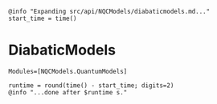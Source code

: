 ```@setup logging
@info "Expanding src/api/NQCModels/diabaticmodels.md..."
start_time = time()
```

# DiabaticModels

```@autodocs
Modules=[NQCModels.QuantumModels]
```
```@setup logging
runtime = round(time() - start_time; digits=2)
@info "...done after $runtime s."
```
